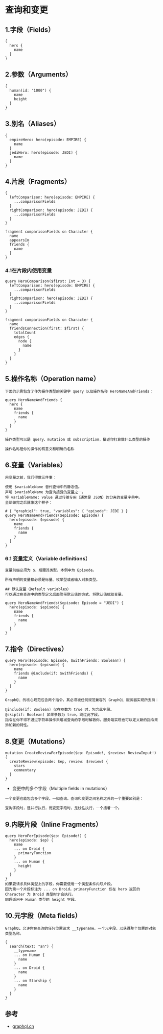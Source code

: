 # 查询和变更


## 1.字段（Fields）

```
{
  hero {
    name
  }
}
```


## 2.参数（Arguments）

```
{
  human(id: "1000") {
    name
    height
  }
}
```

## 3.别名（Aliases）

```
{
  empireHero: hero(episode: EMPIRE) {
    name
  }
  jediHero: hero(episode: JEDI) {
    name
  }
}
```


## 4.片段（Fragments）
```
{
  leftComparison: hero(episode: EMPIRE) {
    ...comparisonFields
  }
  rightComparison: hero(episode: JEDI) {
    ...comparisonFields
  }
}

fragment comparisonFields on Character {
  name
  appearsIn
  friends {
    name
  }
}
```


### 4.1在片段内使用变量
```
query HeroComparison($first: Int = 3) {
  leftComparison: hero(episode: EMPIRE) {
    ...comparisonFields
  }
  rightComparison: hero(episode: JEDI) {
    ...comparisonFields
  }
}

fragment comparisonFields on Character {
  name
  friendsConnection(first: $first) {
    totalCount
    edges {
      node {
        name
      }
    }
  }
}
```

## 5.操作名称（Operation name）
```
下面的示例包含了作为操作类型的关键字 query 以及操作名称 HeroNameAndFriends：

query HeroNameAndFriends {
  hero {
    name
    friends {
      name
    }
  }
}

操作类型可以是 query、mutation 或 subscription，描述你打算做什么类型的操作

操作名称是你的操作的有意义和明确的名称
```


## 6.变量（Variables）

```
用变量之前，我们得做三件事：

使用 $variableName 替代查询中的静态值。
声明 $variableName 为查询接受的变量之一。
将 variableName: value 通过传输专用（通常是 JSON）的分离的变量字典中。
全部做完之后就像这个样子：

# { "graphiql": true, "variables": { "episode": JEDI } }
query HeroNameAndFriends($episode: Episode) {
  hero(episode: $episode) {
    name
    friends {
      name
    }
  }
}
```
### 6.1 变量定义（Variable definitions） 
```
变量前缀必须为 $，后跟其类型，本例中为 Episode。

所有声明的变量都必须是标量、枚举型或者输入对象类型。

## 默认变量（Default variables） 
可以通过在查询中的类型定义后面附带默认值的方式，将默认值赋给变量。

query HeroNameAndFriends($episode: Episode = "JEDI") {
  hero(episode: $episode) {
    name
    friends {
      name
    }
  }
}
```

## 7.指令（Directives）

```
query Hero($episode: Episode, $withFriends: Boolean!) {
  hero(episode: $episode) {
    name
    friends @include(if: $withFriends) {
      name
    }
  }
}

GraphQL 的核心规范包含两个指令，其必须被任何规范兼容的 GraphQL 服务器实现所支持：

@include(if: Boolean) 仅在参数为 true 时，包含此字段。
@skip(if: Boolean) 如果参数为 true，跳过此字段。
指令在你不得不通过字符串操作来增减查询的字段时解救你。服务端实现也可以定义新的指令来添加新的特性。
```

## 8.变更（Mutations）
```
mutation CreateReviewForEpisode($ep: Episode!, $review: ReviewInput!) {
  createReview(episode: $ep, review: $review) {
    stars
    commentary
  }
}

```
- 变更中的多个字段（Multiple fields in mutations）
```
一个变更也能包含多个字段，一如查询。查询和变更之间名称之外的一个重要区别是：

查询字段时，是并行执行，而变更字段时，是线性执行，一个接着一个。
```

## 9.内联片段（Inline Fragments）
```
query HeroForEpisode($ep: Episode!) {
  hero(episode: $ep) {
    name
    ... on Droid {
      primaryFunction
    }
    ... on Human {
      height
    }
  }
}
如果要请求具体类型上的字段，你需要使用一个类型条件内联片段。
因为第一个片段标注为 ... on Droid，primaryFunction 仅在 hero 返回的 Character 为 Droid 类型时才会执行。
同理适用于 Human 类型的 height 字段。
```

## 10.元字段（Meta fields） 
```
GraphQL 允许你在查询的任何位置请求 __typename，一个元字段，以获得那个位置的对象类型名称。

{
  search(text: "an") {
    __typename
    ... on Human {
      name
    }
    ... on Droid {
      name
    }
    ... on Starship {
      name
    }
  }
}
```


## 参考
- [graphql.cn](http://graphql.cn/learn/queries/#inline-fragments)
